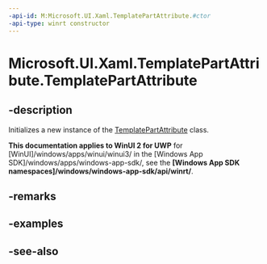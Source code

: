 ```yaml
---
-api-id: M:Microsoft.UI.Xaml.TemplatePartAttribute.#ctor
-api-type: winrt constructor
---
```


<!-- Method syntax
public TemplatePartAttribute()
-->

# Microsoft.UI.Xaml.TemplatePartAttribute.TemplatePartAttribute

## -description
Initializes a new instance of the [TemplatePartAttribute](templatepartattribute.md) class.

**This documentation applies to WinUI 2 for UWP** for [WinUI]/windows/apps/winui/winui3/ in the [Windows App SDK]/windows/apps/windows-app-sdk/, see the **[Windows App SDK namespaces]/windows/windows-app-sdk/api/winrt/**.

## -remarks

## -examples

## -see-also
